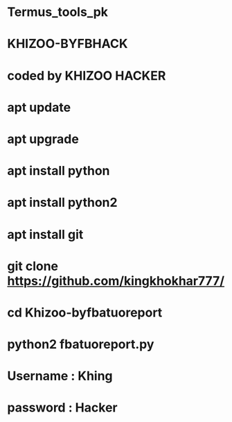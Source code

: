 # Termus_tools_pk
# KHIZOO-BYFBHACK

# coded by KHIZOO HACKER 
# apt update
# apt upgrade
# apt install python
# apt install python2
# apt install git
# git clone https://github.com/kingkhokhar777/
# cd Khizoo-byfbatuoreport
# python2 fbatuoreport.py
# Username : Khing
# password : Hacker
